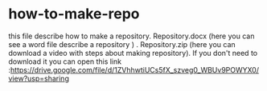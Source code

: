 # how-to-make-repo
this file describe how to make a repository. 
Repository.docx (here you can see a word file describe a repository ) .
Repository.zip  (here you can download a video with steps about making repository).
If you don't need to download it you can open this link :https://drive.google.com/file/d/1ZVhhwtiUCs5fX_szveg0_WBUv9POWYX0/view?usp=sharing
